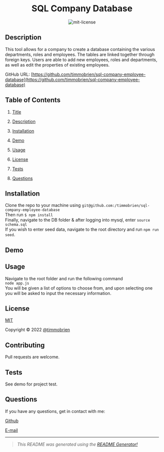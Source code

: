 

<center>

# SQL Company Database <a name="title"></a><br>

![mit-license](https://img.shields.io/badge/license-MIT-green)
</center>

## Description <a name="description"></a>

This tool allows for a company to create a database containing the various departments, roles and employees. The tables are linked together through foreign keys. Users are able to add new employees, roles and departments, as well as edit the properties of existing employees.

GitHub URL: [https://github.com/timmobrien/sql-company-employee-database](https://github.com/timmobrien/sql-company-employee-database)

## Table of Contents
1. [Title](#title)

2. [Description](#description)

3. [Installation](#installation)

4. [Demo](#demo)

5. [Usage](#usage)

6. [License](#license)

7. [Tests](#tests)

8. [Questions](#questions)

## Installation <a name="installation"></a>
Clone the repo to your machine using `git@github.com:/timmobrien/sql-company-employee-database` <br> Then run `$ npm install` <br> Finally, navigate to the DB folder & after logging into mysql, enter `source schema.sql` <br> If you wish to enter seed data, navigate to the root directory and run `npm run seed`.  

## Demo <a name="demo"></a>


## Usage <a name="usage"></a>
Navigate to the root folder and run the following command <br> `node app.js` <br> You will be given a list of options to choose from, and upon selecting one you will be asked to input the necessary information.

## License <a name="license"></a>
[MIT](https://choosealicense.com/licenses/mit)

Copyright © 2022 [@timmobrien](https://github.com/timmobrien)

## Contributing <a name="contributing"></a>
Pull requests are welcome.

## Tests <a name="tests"></a>
See demo for project test.

## Questions <a name="questions"></a>

If you have any questions, get in contact with me:

[Github](https://github.com/timmobrien)

[E-mail](timmobrien@icloud.com) 

__________________________________________________

> *This README was generated using the [README Generator!](https://github.com/timmobrien/NodeJS-README-Generator)*